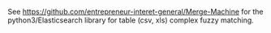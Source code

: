 See https://github.com/entrepreneur-interet-general/Merge-Machine for the python3/Elasticsearch library for table (csv, xls) complex fuzzy matching.
